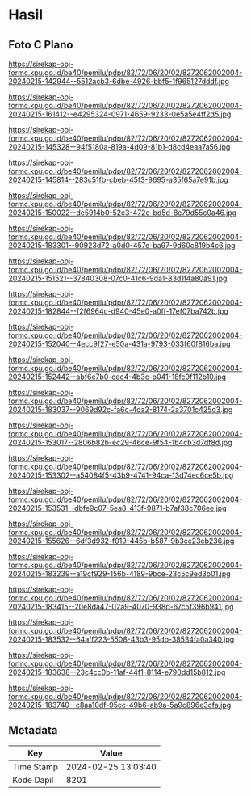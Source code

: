 # Hasil

## Foto C Plano

https://sirekap-obj-formc.kpu.go.id/be40/pemilu/pdpr/82/72/06/20/02/8272062002004-20240215-142944--5512acb3-6dbe-4926-bbf5-1f965127dddf.jpg

https://sirekap-obj-formc.kpu.go.id/be40/pemilu/pdpr/82/72/06/20/02/8272062002004-20240215-161412--e4295324-0971-4659-9233-0e5a5e4ff2d5.jpg

https://sirekap-obj-formc.kpu.go.id/be40/pemilu/pdpr/82/72/06/20/02/8272062002004-20240215-145328--94f5180a-819a-4d09-81b1-d8cd4eaa7a56.jpg

https://sirekap-obj-formc.kpu.go.id/be40/pemilu/pdpr/82/72/06/20/02/8272062002004-20240215-145814--283c51fb-cbeb-45f3-9695-a35f65a7e91b.jpg

https://sirekap-obj-formc.kpu.go.id/be40/pemilu/pdpr/82/72/06/20/02/8272062002004-20240215-150022--de5914b0-52c3-472e-bd5d-8e79d55c0a46.jpg

https://sirekap-obj-formc.kpu.go.id/be40/pemilu/pdpr/82/72/06/20/02/8272062002004-20240215-183301--90923d72-a0d0-457e-ba97-9d60c819b4c6.jpg

https://sirekap-obj-formc.kpu.go.id/be40/pemilu/pdpr/82/72/06/20/02/8272062002004-20240215-151521--37840308-07c0-41c6-9da1-83d1f4a80a91.jpg

https://sirekap-obj-formc.kpu.go.id/be40/pemilu/pdpr/82/72/06/20/02/8272062002004-20240215-182844--f2f6964c-d940-45e0-a0ff-17ef07ba742b.jpg

https://sirekap-obj-formc.kpu.go.id/be40/pemilu/pdpr/82/72/06/20/02/8272062002004-20240215-152040--4ecc9f27-e50a-431a-9793-033f60f816ba.jpg

https://sirekap-obj-formc.kpu.go.id/be40/pemilu/pdpr/82/72/06/20/02/8272062002004-20240215-152442--abf6e7b0-cee4-4b3c-b041-18fc9f112b10.jpg

https://sirekap-obj-formc.kpu.go.id/be40/pemilu/pdpr/82/72/06/20/02/8272062002004-20240215-183037--9069d92c-fa6c-4da2-8174-2a3701c425d3.jpg

https://sirekap-obj-formc.kpu.go.id/be40/pemilu/pdpr/82/72/06/20/02/8272062002004-20240215-153017--2806b82b-ec29-46ce-9f54-1b4cb3d7df8d.jpg

https://sirekap-obj-formc.kpu.go.id/be40/pemilu/pdpr/82/72/06/20/02/8272062002004-20240215-153302--a54084f5-43b9-4741-94ca-13d74ec6ce5b.jpg

https://sirekap-obj-formc.kpu.go.id/be40/pemilu/pdpr/82/72/06/20/02/8272062002004-20240215-153531--dbfe9c07-5ea8-413f-9871-b7af38c706ee.jpg

https://sirekap-obj-formc.kpu.go.id/be40/pemilu/pdpr/82/72/06/20/02/8272062002004-20240215-155626--6df3d932-f019-445b-b587-9b3cc23eb236.jpg

https://sirekap-obj-formc.kpu.go.id/be40/pemilu/pdpr/82/72/06/20/02/8272062002004-20240215-183239--a19cf929-156b-4189-9bce-23c5c9ed3b01.jpg

https://sirekap-obj-formc.kpu.go.id/be40/pemilu/pdpr/82/72/06/20/02/8272062002004-20240215-183415--20e8da47-02a9-4070-938d-67c5f396b941.jpg

https://sirekap-obj-formc.kpu.go.id/be40/pemilu/pdpr/82/72/06/20/02/8272062002004-20240215-183532--64aff223-5508-43b3-95db-38534fa0a340.jpg

https://sirekap-obj-formc.kpu.go.id/be40/pemilu/pdpr/82/72/06/20/02/8272062002004-20240215-183638--23c4cc0b-11af-44f1-8114-e790dd15b812.jpg

https://sirekap-obj-formc.kpu.go.id/be40/pemilu/pdpr/82/72/06/20/02/8272062002004-20240215-183740--c8aa10df-95cc-49b6-ab9a-5a9c896e3cfa.jpg


## Metadata

| Key        | Value               |
| ---------- | ------------------- |
| Time Stamp | 2024-02-25 13:03:40 |
| Kode Dapil | 8201                |



